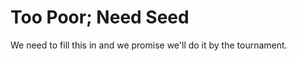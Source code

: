 Too Poor; Need Seed
==================

We need to fill this in and we promise we'll do it by the tournament.
